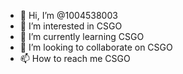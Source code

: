 - 👋 Hi, I’m @1004538003
- 👀 I’m interested in CSGO
- 🌱 I’m currently learning CSGO
- 💞️ I’m looking to collaborate on CSGO
- 📫 How to reach me CSGO

<!---
1004538003/1004538003 is a ✨ special ✨ repository because its `README.md` (this file) appears on your GitHub profile.
You can click the Preview link to take a look at your changes.
--->
